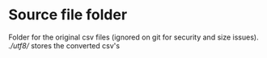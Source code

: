 # Source file folder
Folder for the original csv files (ignored on git for security and size issues).  
*./utf8/* stores the converted csv's
